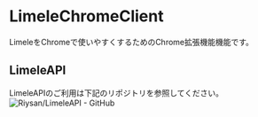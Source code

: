 # LimeleChromeClient
LimeleをChromeで使いやすくするためのChrome拡張機能機能です。

## LimeleAPI
LimeleAPIのご利用は下記のリポジトリを参照してください。
![Riysan/LimeleAPI - GitHub](https://gh-card.dev/repos/Riysan/LimeleAPI.svg)
